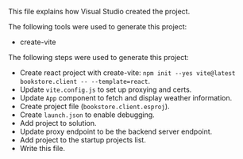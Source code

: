 This file explains how Visual Studio created the project.

The following tools were used to generate this project:
- create-vite

The following steps were used to generate this project:
- Create react project with create-vite: `npm init --yes vite@latest bookstore.client -- --template=react`.
- Update `vite.config.js` to set up proxying and certs.
- Update `App` component to fetch and display weather information.
- Create project file (`bookstore.client.esproj`).
- Create `launch.json` to enable debugging.
- Add project to solution.
- Update proxy endpoint to be the backend server endpoint.
- Add project to the startup projects list.
- Write this file.
